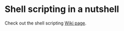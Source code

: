 # Shell scripting in a nutshell
Check out the shell scripting [Wiki page](https://github.com/Maglo22/shell-scripting/wiki/Shell-scripting-in-a-nutshell).
